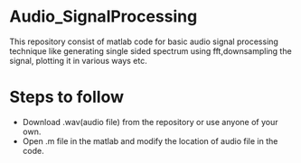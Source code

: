 # Audio_SignalProcessing
This repository consist of matlab code for basic audio signal processing technique like generating single sided spectrum using fft,downsampling the signal,
plotting it in various ways etc.

# Steps to follow
* Download .wav(audio file) from the repository or use anyone of your own.
* Open .m file in the matlab and modify the location of audio file in the code.
